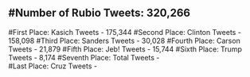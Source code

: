 #Number of Rubio Tweets: 320,266
---
#First Place: Kasich Tweets - 175,344
#Second Place: Clinton Tweets - 158,098
#Third Place: Sanders Tweets - 30,028
#Fourth Place: Carson Tweets - 21,879
#Fifth Place: Jeb! Tweets - 15,744
#Sixth Place: Trump Tweets - 8,174
#Seventh Place: Total Tweets -  
#Last Place: Cruz Tweets - 
